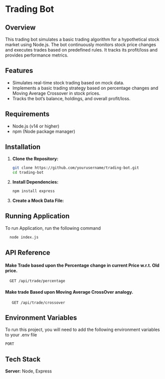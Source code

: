 
# Trading Bot

## Overview
This trading bot simulates a basic trading algorithm for a hypothetical stock market using Node.js. The bot continuously monitors stock price changes and executes trades based on predefined rules. It tracks its profit/loss and provides performance metrics.

## Features
- Simulates real-time stock trading based on mock data.
- Implements a basic trading strategy based on percentage changes and Moving Average Crossover in stock prices.
- Tracks the bot’s balance, holdings, and overall profit/loss.

## Requirements
- Node.js (v14 or higher)
- npm (Node package manager)


## Installation

1. **Clone the Repository:**
   ```bash
   git clone https://github.com/yourusername/trading-bot.git
   cd trading-bot
2. **Install Dependencies:**
    ```bash
   npm install express
3. **Create a Mock Data File:**



## Running Application

To run Application, run the following command

```bash
  node index.js
```


## API Reference

#### Make Trade based upon the Percentage change in current Price w.r.t. Old price.

```http
  GET /api/trade/percentage
```

#### Make trade Based upon Moving Average CrossOver analogy.

```http
   GET /api/trade/crossover
```


## Environment Variables

To run this project, you will need to add the following environment variables to your .env file

`PORT`


## Tech Stack
**Server:** Node, Express

